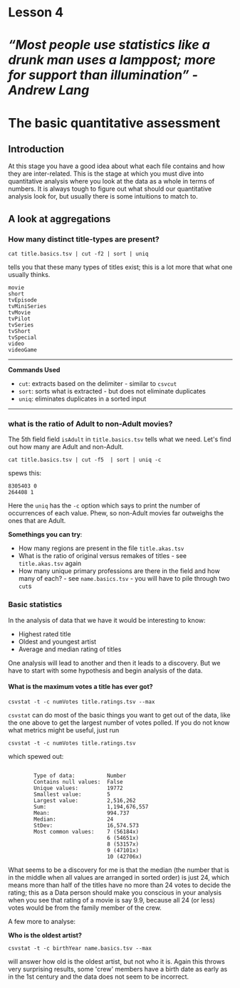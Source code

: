 # Lesson 4

# _“Most people use statistics like a drunk man uses a lamppost; more for support than illumination” - Andrew Lang_

# The basic quantitative assessment

## Introduction

At this stage you have a good idea about what each file contains and how they are inter-related. This is the stage at which you must dive into quantitative analysis where you look at the data as a whole in terms of numbers. It is always tough to figure out what should our quantitative analysis look for, but usually there is some intuitions to match to.

## A look at aggregations

### How many distinct title-types are present?

```
cat title.basics.tsv | cut -f2 | sort | uniq
```

tells you that these many types of titles exist; this is a lot more that what one usually thinks.

```
movie
short
tvEpisode
tvMiniSeries
tvMovie
tvPilot
tvSeries
tvShort
tvSpecial
video
videoGame
```

---

**Commands Used**

- `cut`: extracts based on the delimiter - similar to `csvcut`
- `sort`: sorts what is extracted - but does not eliminate duplicates
- `uniq`: eliminates duplicates in a sorted input

---

### what is the ratio of Adult to non-Adult movies?

The 5th field field `isAdult` in `title.basics.tsv` tells what we need. Let's find out how many are Adult and non-Adult.

```
cat title.basics.tsv | cut -f5  | sort | uniq -c
```

spews this:

```
8305403 0
264408 1
```

Here the `uniq` has the `-c` option which says to print the number of occurrences of each value. Phew, so non-Adult movies far outweighs the ones that are Adult.

**Somethings you can try**:

- How many regions are present in the file `title.akas.tsv`
- What is the ratio of original versus remakes of titles - see `title.akas.tsv` again
- How many unique primary professions are there in the field and how many of each? - see `name.basics.tsv` - you will have to pile through two `cut`s

### Basic statistics

In the analysis of data that we have it would be interesting to know:

- Highest rated title
- Oldest and youngest artist
- Average and median rating of titles

One analysis will lead to another and then it leads to a discovery. But we have to start with some hypothesis and begin analysis of the data.

#### What is the maximum votes a title has ever got?

```
csvstat -t -c numVotes title.ratings.tsv --max
```

`csvstat` can do most of the basic things you want to get out of the data, like the one above to get the largest number of votes polled. If you do not know what metrics might be useful, just run

```
csvstat -t -c numVotes title.ratings.tsv
```

which spewed out:

```

        Type of data:          Number
        Contains null values:  False
        Unique values:         19772
        Smallest value:        5
        Largest value:         2,516,262
        Sum:                   1,194,676,557
        Mean:                  994.737
        Median:                24
        StDev:                 16,574.573
        Most common values:    7 (56184x)
                               6 (54651x)
                               8 (53157x)
                               9 (47101x)
                               10 (42706x)
```

What seems to be a discovery for me is that the median (the number that is in the middle when all values are arranged in sorted order) is just 24, which means more than half of the titles have no more than 24 votes to decide the rating; this as a Data person should make you conscious in your analysis when you see that rating of a movie is say 9.9, because all 24 (or less) votes would be from the family member of the crew.

A few more to analyse:

**Who is the oldest artist?**

```
csvstat -t -c birthYear name.basics.tsv --max
```

will answer how old is the oldest artist, but not who it is. Again this throws very surprising results, some 'crew' members have a birth date as early as in the 1st century and the data does not seem to be incorrect.
